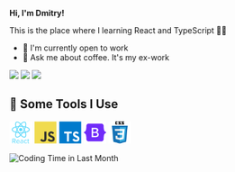 **Hi, I'm Dmitry!**

This is the place where I learning React and TypeScript 👨‍💻

- 🌱 I'm currently open to work
- 🤣 Ask me about coffee. It's my ex-work

![](https://wakapi.dev/api/badge/losevo/losevo/interval:30_days?label=last%2030d)
![](https://img.shields.io/endpoint?url=https://wakapi.dev/api/compat/shields/v1/losevo/interval:all_time&label=All%20time&color=blue)
![](https://www.codewars.com/users/losevo/badges/micro)

<h2>🚀 Some Tools I Use</h2>
<p align="left">

<img src="https://raw.githubusercontent.com/devicons/devicon/master/icons/react/react-original-wordmark.svg" alt="react" width="40" height="40" />
<img src="https://raw.githubusercontent.com/devicons/devicon/master/icons/javascript/javascript-original.svg" alt="javascript" width="40" height="40" />
<img src="https://raw.githubusercontent.com/devicons/devicon/master/icons/typescript/typescript-original.svg" alt="typescript" width="40" height="40" />
<img src="https://raw.githubusercontent.com/devicons/devicon/master/icons/bootstrap/bootstrap-plain.svg" alt="bootstrap" width="40" height="40" />
<img src="https://raw.githubusercontent.com/devicons/devicon/master/icons/css3/css3-original-wordmark.svg" alt="css3" width="40" height="40" />

![Coding Time in Last Month](https://github-readme-stats.vercel.app/api/wakatime?username=losevo&api_domain=wakapi.dev&bg_color=1A202C&title_color=2F855A&icon_color=2F855A&text_color=ffffff&custom_title=Coding%20Time%20in%20Last%20Week&layout=compact)
